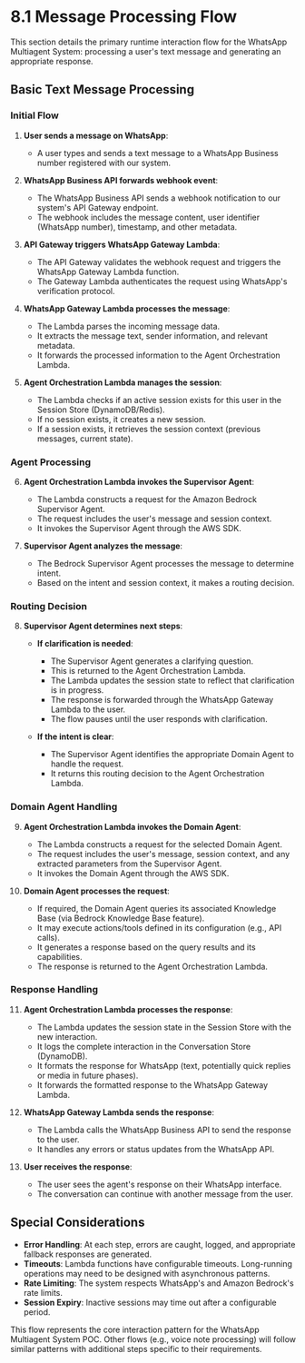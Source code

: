 # 8.1 Message Processing Flow

This section details the primary runtime interaction flow for the WhatsApp Multiagent System: processing a user's text message and generating an appropriate response.

## Basic Text Message Processing

### Initial Flow

1. **User sends a message on WhatsApp**:
   * A user types and sends a text message to a WhatsApp Business number registered with our system.

2. **WhatsApp Business API forwards webhook event**:
   * The WhatsApp Business API sends a webhook notification to our system's API Gateway endpoint.
   * The webhook includes the message content, user identifier (WhatsApp number), timestamp, and other metadata.

3. **API Gateway triggers WhatsApp Gateway Lambda**:
   * The API Gateway validates the webhook request and triggers the WhatsApp Gateway Lambda function.
   * The Gateway Lambda authenticates the request using WhatsApp's verification protocol.

4. **WhatsApp Gateway Lambda processes the message**:
   * The Lambda parses the incoming message data.
   * It extracts the message text, sender information, and relevant metadata.
   * It forwards the processed information to the Agent Orchestration Lambda.

5. **Agent Orchestration Lambda manages the session**:
   * The Lambda checks if an active session exists for this user in the Session Store (DynamoDB/Redis).
   * If no session exists, it creates a new session.
   * If a session exists, it retrieves the session context (previous messages, current state).

### Agent Processing

6. **Agent Orchestration Lambda invokes the Supervisor Agent**:
   * The Lambda constructs a request for the Amazon Bedrock Supervisor Agent.
   * The request includes the user's message and session context.
   * It invokes the Supervisor Agent through the AWS SDK.

7. **Supervisor Agent analyzes the message**:
   * The Bedrock Supervisor Agent processes the message to determine intent.
   * Based on the intent and session context, it makes a routing decision.

### Routing Decision

8. **Supervisor Agent determines next steps**:
   * **If clarification is needed**:
     * The Supervisor Agent generates a clarifying question.
     * This is returned to the Agent Orchestration Lambda.
     * The Lambda updates the session state to reflect that clarification is in progress.
     * The response is forwarded through the WhatsApp Gateway Lambda to the user.
     * The flow pauses until the user responds with clarification.

   * **If the intent is clear**:
     * The Supervisor Agent identifies the appropriate Domain Agent to handle the request.
     * It returns this routing decision to the Agent Orchestration Lambda.

### Domain Agent Handling

9. **Agent Orchestration Lambda invokes the Domain Agent**:
   * The Lambda constructs a request for the selected Domain Agent.
   * The request includes the user's message, session context, and any extracted parameters from the Supervisor Agent.
   * It invokes the Domain Agent through the AWS SDK.

10. **Domain Agent processes the request**:
    * If required, the Domain Agent queries its associated Knowledge Base (via Bedrock Knowledge Base feature).
    * It may execute actions/tools defined in its configuration (e.g., API calls).
    * It generates a response based on the query results and its capabilities.
    * The response is returned to the Agent Orchestration Lambda.

### Response Handling

11. **Agent Orchestration Lambda processes the response**:
    * The Lambda updates the session state in the Session Store with the new interaction.
    * It logs the complete interaction in the Conversation Store (DynamoDB).
    * It formats the response for WhatsApp (text, potentially quick replies or media in future phases).
    * It forwards the formatted response to the WhatsApp Gateway Lambda.

12. **WhatsApp Gateway Lambda sends the response**:
    * The Lambda calls the WhatsApp Business API to send the response to the user.
    * It handles any errors or status updates from the WhatsApp API.

13. **User receives the response**:
    * The user sees the agent's response on their WhatsApp interface.
    * The conversation can continue with another message from the user.

## Special Considerations

* **Error Handling**: At each step, errors are caught, logged, and appropriate fallback responses are generated.
* **Timeouts**: Lambda functions have configurable timeouts. Long-running operations may need to be designed with asynchronous patterns.
* **Rate Limiting**: The system respects WhatsApp's and Amazon Bedrock's rate limits.
* **Session Expiry**: Inactive sessions may time out after a configurable period.

This flow represents the core interaction pattern for the WhatsApp Multiagent System POC. Other flows (e.g., voice note processing) will follow similar patterns with additional steps specific to their requirements.
